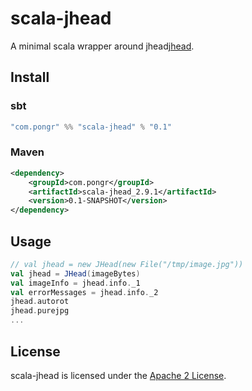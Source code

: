 # scala-jhead

A minimal scala wrapper around jhead[jhead](http://www.sentex.net/~mwandel/jhead/).

## Install

### sbt 
```scala
"com.pongr" %% "scala-jhead" % "0.1"
```

### Maven

```xml
<dependency>
    <groupId>com.pongr</groupId>
    <artifactId>scala-jhead_2.9.1</artifactId>
    <version>0.1-SNAPSHOT</version>
</dependency>
```
## Usage

```scala
// val jhead = new JHead(new File("/tmp/image.jpg"))
val jhead = JHead(imageBytes)
val imageInfo = jhead.info._1
val errorMessages = jhead.info._2
jhead.autorot
jhead.purejpg
...
```

## License

scala-jhead is licensed under the [Apache 2 License](http://www.apache.org/licenses/LICENSE-2.0.txt).
